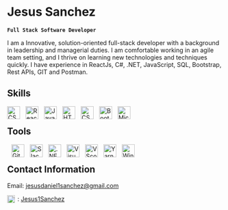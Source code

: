 # Jesus Sanchez

**`Full Stack Software Developer`**

I am a Innovative, solution-oriented full-stack developer with a background in leadership and managerial duties. I am comfortable working in an agile team setting, and I thrive on learning new technologies and techniques quickly. I have experience in ReactJs, C#, .NET, JavaScript, SQL, Bootstrap, Rest APIs, GIT and Postman.

## Skills
<!-- markdownlint-disable MD033 MD034 -->
<img align="left" alt="CSharp" width="30px" style="padding-right:10px;" src="https://cdn.jsdelivr.net/gh/devicons/devicon/icons/csharp/csharp-original.svg" />

<img align="left" alt="React" width="30px" style="padding-right:10px;" src="https://cdn.jsdelivr.net/gh/devicons/devicon/icons/react/react-original.svg" />

<img align="left" alt="Javascript" width="30px" style="padding-right:10px;" src="https://cdn.jsdelivr.net/gh/devicons/devicon/icons/javascript/javascript-original.svg" />

<img align="left" alt="HTML15" width="30px" style="padding-right:10px;" src="https://cdn.jsdelivr.net/gh/devicons/devicon/icons/html5/html5-plain-wordmark.svg" />


<img align="left" alt="CSS" width="30px" style="padding-right:10px;" src="https://cdn.jsdelivr.net/gh/devicons/devicon/icons/css3/css3-plain-wordmark.svg" />

<img align="left" alt="BootStrap" width="30px" style="padding-right:10px" src="https://cdn.jsdelivr.net/gh/devicons/devicon/icons/bootstrap/bootstrap-plain-wordmark.svg" />


<img align="left" alt="MicrosoftSqlServer" width="30px" style="padding-right:10px" src="https://img.icons8.com/color/48/000000/microsoft-sql-server.png" />

<br>

## Tools

<img align="left" alt="Git" width="30px" style="padding-right:10px;padding-left:10px" src="https://cdn.jsdelivr.net/gh/devicons/devicon/icons/git/git-original.svg" />

<img align="left" alt="Slack" width="30px" style="padding-right:10px;" src="https://cdn.jsdelivr.net/gh/devicons/devicon/icons/slack/slack-original.svg" />

<img align="left" alt=".NET" width="30px" style="padding-right:10px;" src="https://cdn.jsdelivr.net/gh/devicons/devicon/icons/dot-net/dot-net-plain-wordmark.svg" />

<img align="left" alt="VisualStudio" width="30px" style="padding-right:10px;" src="https://cdn.jsdelivr.net/gh/devicons/devicon/icons/visualstudio/visualstudio-plain.svg" />

<img align="left" alt="VScode" width="30px" style="padding-right:10px;" src="https://cdn.jsdelivr.net/gh/devicons/devicon/icons/vscode/vscode-original.svg" />

<img align="left" alt="Yarn" width="30px" style="padding-right:10px;" src="https://cdn.jsdelivr.net/gh/devicons/devicon/icons/yarn/yarn-original.svg"  />

<img align="left" alt="Windows" width="30px" style="padding-right:10px;" src="https://cdn.jsdelivr.net/gh/devicons/devicon/icons/windows8/windows8-original.svg" />

<br>

## Contact Information

Email: jesusdaniel1sanchez@gmail.com

<img align="left" alt="Windows" width="18px" style="padding-right:3px;" src="https://cdn.jsdelivr.net/gh/devicons/devicon/icons/linkedin/linkedin-original.svg" />: [Jesus1Sanchez](https://www.linkedin.com/in/jesus1sanchez/)
<!-- markdownlint-enable MD033 MD034-->
